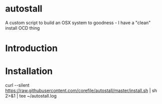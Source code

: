 # autostall

A custom script to build an OSX system to goodness - I have a "clean" install OCD thing 

# Introduction


# Installation

curl --silent https://raw.githubusercontent.com/corefile/autostall/master/install.sh | sh 2>&1 | tee ~/autostall.log
